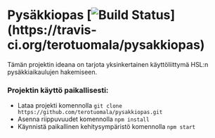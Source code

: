 # Pysäkkiopas [![Build Status](https://travis-ci.org/terotuomala/pysakkiopas.svg?branch=master?)](https://travis-ci.org/terotuomala/pysakkiopas)
Tämän projektin ideana on tarjota yksinkertainen käyttöliittymä HSL:n pysäkkiaikaulujen hakemiseen.

### Projektin käyttö paikallisesti:
- Lataa projekti komennolla `git clone https://github.com/terotuomala/pysakkiopas.git`
- Asenna riippuvuudet komennolla `npm install`
- Käynnistä paikallinen kehitysympäristö komennolla `npm start`
